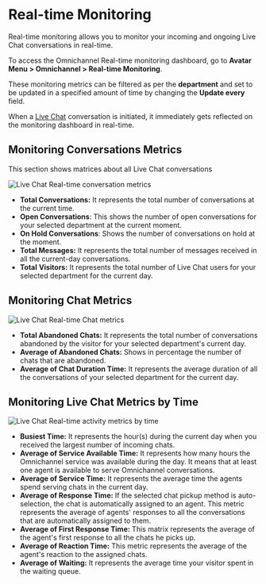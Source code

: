 # Real-time Monitoring

Real-time monitoring allows you to monitor your incoming and ongoing Live Chat conversations in real-time.

To access the Omnichannel Real-time monitoring dashboard, go to **Avatar Menu  > Omnichannel > Real-time Monitoring**.&#x20;

These monitoring metrics can be filtered as per the **department** and set to be updated in a specified amount of time by changing the **Update every** field.

When a [Live Chat](livechat-widget-installation.md) conversation is initiated, it immediately gets reflected on the monitoring dashboard in real-time.

## Monitoring Conversations Metrics

This section shows matrices about all Live Chat conversations

![Live Chat Real-time conversation metrics](<../../.gitbook/assets/Live Chat Real-time conversation metrics>)

* **Total Conversations:** It represents the total number of conversations at the current time.
* **Open Conversations**: This shows the number of open conversations for your selected department at the current moment.
* **On Hold Conversations**: Shows the number of conversations on hold at the moment.
* **Total Messages:** It represents the total number of messages received in all the current-day conversations.
* **Total** **Visitors:** It represents the total number of Live Chat users for your selected department for the current day.

## Monitoring Chat Metrics

![Live Chat Real-time Chat metrics](<../../.gitbook/assets/Live Chat Real-time Chat metrics>)

* **Total Abandoned Chats:** It represents the total number of conversations abandoned by the visitor for your selected department's current day.
* **Average of Abandoned Chats:** Shows in percentage the number of chats that are abandoned.
* **Average of Chat Duration Time:** It represents the average duration of all the conversations of your selected department for the current day.

## Monitoring Live Chat Metrics by Time

![Live Chat Real-time activity metrics by time](<../../.gitbook/assets/Live Chat Real-time activity metrics by time>)

* **Busiest Time:** It represents the hour(s) during the current day when you received the largest number of incoming chats.
* **Average of Service Available Time:** It represents how many hours the Omnichannel service was available during the day. It means that at least one agent is available to serve Omnichannel conversations.
* **Average of Service Time:** It represents the average time the agents spend serving chats in the current day.
* **Average of Response Time:** If the selected chat pickup method is auto-selection, the chat is automatically assigned to an agent. This metric represents the average of agents' responses to all the conversations that are automatically assigned to them.
* **Average of First Response Time:** This matrix represents the average of the agent's first response to all the chats he picks up.
* **Average of Reaction Time:** This metric represents the average of the agent's reaction to the assigned chats.
* **Average of Waiting:** It represents the average time your visitor spent in the waiting queue.
